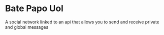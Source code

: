 # Bate Papo Uol
A social network linked to an api that allows you to send and receive private and global messages

